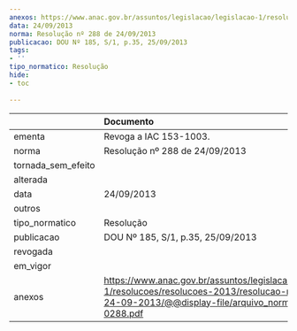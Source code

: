 ```yaml
---
anexos: https://www.anac.gov.br/assuntos/legislacao/legislacao-1/resolucoes/resolucoes-2013/resolucao-no-288-de-24-09-2013/@@display-file/arquivo_norma/RA2013-0288.pdf
data: 24/09/2013
norma: Resolução nº 288 de 24/09/2013
publicacao: DOU Nº 185, S/1, p.35, 25/09/2013
tags:
- ''
tipo_normatico: Resolução
hide: 
- toc 
 
---
```


|                    | Documento                                                                                                                                                       |
|:-------------------|:----------------------------------------------------------------------------------------------------------------------------------------------------------------|
| ementa             | Revoga a IAC 153-1003.                                                                                                                                          |
| norma              | Resolução nº 288 de 24/09/2013                                                                                                                                  |
| tornada_sem_efeito |                                                                                                                                                                 |
| alterada           |                                                                                                                                                                 |
| data               | 24/09/2013                                                                                                                                                      |
| outros             |                                                                                                                                                                 |
| tipo_normatico     | Resolução                                                                                                                                                       |
| publicacao         | DOU Nº 185, S/1, p.35, 25/09/2013                                                                                                                               |
| revogada           |                                                                                                                                                                 |
| em_vigor           |                                                                                                                                                                 |
| anexos             | https://www.anac.gov.br/assuntos/legislacao/legislacao-1/resolucoes/resolucoes-2013/resolucao-no-288-de-24-09-2013/@@display-file/arquivo_norma/RA2013-0288.pdf |